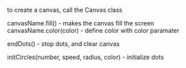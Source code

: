 

to create a canvas, call the Canvas class

canvasName.fill()             - makes the canvas fill the screen
canvasName.color(color)       - define color with color paramater

endDots()                     - stop dots, and clear canvas

initCircles(number, speed, radius, color) - initialize dots
<!-- if you pass in an Array for radius, it will make them random sizes between 0th element, and first element -->

